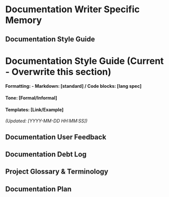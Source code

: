 # Documentation Writer Specific Memory
<!-- Entries below should be added reverse chronologically (newest first) -->

## Documentation Style Guide
# Documentation Style Guide (Current - Overwrite this section)
#### Formatting: - Markdown: [standard] / Code blocks: [lang spec]
#### Tone: [Formal/Informal]
#### Templates: [Link/Example]
*(Updated: [YYYY-MM-DD HH:MM:SS])*

## Documentation User Feedback
<!-- Append feedback items using the format below -->

## Documentation Debt Log
<!-- Append debt items using the format below -->

## Project Glossary & Terminology
<!-- Append terms using the format below -->

## Documentation Plan
<!-- Append plan items using the format below -->